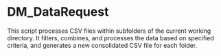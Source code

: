 # DM_DataRequest
This script processes CSV files within subfolders of the current working directory. It filters, combines, and processes the data based on specified criteria, and generates a new consolidated CSV file for each folder.
